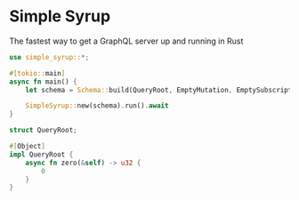 # Simple Syrup

The fastest way to get a GraphQL server up and running in Rust

```rust
use simple_syrup::*;

#[tokio::main]
async fn main() {
    let schema = Schema::build(QueryRoot, EmptyMutation, EmptySubscription);

    SimpleSyrup::new(schema).run().await
}

struct QueryRoot;

#[Object]
impl QueryRoot {
    async fn zero(&self) -> u32 {
        0
    }
}
```
